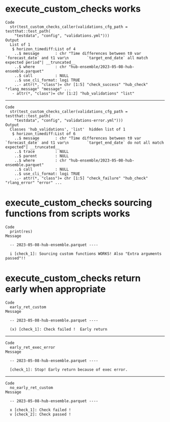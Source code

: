 # execute_custom_checks works

    Code
      str(test_custom_checks_caller(validations_cfg_path = testthat::test_path(
        "testdata", "config", "validations.yml")))
    Output
      List of 1
       $ horizon_timediff:List of 4
        ..$ message       : chr "Time differences between t0 var `forecast_date` and t1 var\n        `target_end_date` all match expected period"| __truncated__
        ..$ where         : chr "hub-ensemble/2023-05-08-hub-ensemble.parquet"
        ..$ call          : NULL
        ..$ use_cli_format: logi TRUE
        ..- attr(*, "class")= chr [1:5] "check_success" "hub_check" "rlang_message" "message" ...
       - attr(*, "class")= chr [1:2] "hub_validations" "list"

---

    Code
      str(test_custom_checks_caller(validations_cfg_path = testthat::test_path(
        "testdata", "config", "validations-error.yml")))
    Output
      Classes 'hub_validations', 'list'  hidden list of 1
       $ horizon_timediff:List of 6
        ..$ message       : chr "Time differences between t0 var `forecast_date` and t1 var\n        `target_end_date` do not all match expected"| __truncated__
        ..$ trace         : NULL
        ..$ parent        : NULL
        ..$ where         : chr "hub-ensemble/2023-05-08-hub-ensemble.parquet"
        ..$ call          : NULL
        ..$ use_cli_format: logi TRUE
        ..- attr(*, "class")= chr [1:5] "check_failure" "hub_check" "rlang_error" "error" ...

# execute_custom_checks sourcing functions from scripts works

    Code
      print(res)
    Message
      
      -- 2023-05-08-hub-ensemble.parquet ----
      
      i [check_1]: Sourcing custom functions WORKS! Also "Extra arguments passed"!!

# execute_custom_checks return early when appropriate

    Code
      early_ret_custom
    Message
      
      -- 2023-05-08-hub-ensemble.parquet ----
      
      (x) [check_1]: Check failed !  Early return

---

    Code
      early_ret_exec_error
    Message
      
      -- 2023-05-08-hub-ensemble.parquet ----
      
      [check_1]: Stop! Early return because of exec error.

---

    Code
      no_early_ret_custom
    Message
      
      -- 2023-05-08-hub-ensemble.parquet ----
      
      x [check_1]: Check failed !
      v [check_2]: Check passed !

